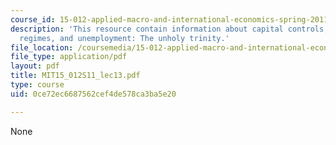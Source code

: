 ```yaml
---
course_id: 15-012-applied-macro-and-international-economics-spring-2011
description: 'This resource contain information about capital controls, exchange rate
  regimes, and unemployment: The unholy trinity.'
file_location: /coursemedia/15-012-applied-macro-and-international-economics-spring-2011/0ce72ec6687562cef4de578ca3ba5e20_MIT15_012S11_lec13.pdf
file_type: application/pdf
layout: pdf
title: MIT15_012S11_lec13.pdf
type: course
uid: 0ce72ec6687562cef4de578ca3ba5e20

---
```

None